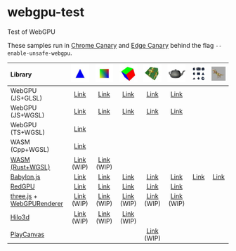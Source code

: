 # webgpu-test
Test of WebGPU

These samples run in [Chrome Canary](http://chrome.com/canary) and [Edge Canary](https://www.microsoftedgeinsider.com/en-us/download) behind the flag `--enable-unsafe-webgpu`.

|Library                                                                                                                                                         |![](assets/screenshot/triangle.jpg)                                                  |![](assets/screenshot/square.jpg)                                                   |![](assets/screenshot/cube.jpg)                                                      |![](assets/screenshot/texture.jpg)                                                      |![](assets/screenshot/teapot.jpg)                                                       |![](assets/screenshot/primitive.jpg)                                                |![](assets/screenshot/complex.jpg)                                                  |
|:---------------------------------------------------------------------------------------------------------------------------------------------------------------|:-----------------------------------------------------------------------------------:|:----------------------------------------------------------------------------------:|:-----------------------------------------------------------------------------------:|:--------------------------------------------------------------------------------------:|:---------------------------------------------------------------------------------------:|:----------------------------------------------------------------------------------:|:----------------------------------------------------------------------------------:|
|WebGPU (JS+GLSL)                                                                                                                                                |[Link](https://cx20.github.io/webgpu-test/examples/webgpu_glsl/triangle/index.html)  |[Link](https://cx20.github.io/webgpu-test/examples/webgpu_glsl/square/index.html)   |[Link](https://cx20.github.io/webgpu-test/examples/webgpu_glsl/cube/index.html)      |[Link](https://cx20.github.io/webgpu-test/examples/webgpu_glsl/texture/index.html)      |[Link](https://cx20.github.io/webgpu-test/examples/webgpu_glsl/teapot/index.html)        |                                                                                    |                                                                                    |
|WebGPU (JS+WGSL)                                                                                                                                                |[Link](https://cx20.github.io/webgpu-test/examples/webgpu_wgsl/triangle/index.html)  |[Link](https://cx20.github.io/webgpu-test/examples/webgpu_wgsl/square/index.html)   |[Link](https://cx20.github.io/webgpu-test/examples/webgpu_wgsl/cube/index.html)      |[Link](https://cx20.github.io/webgpu-test/examples/webgpu_wgsl/texture/index.html)      |[Link](https://cx20.github.io/webgpu-test/examples/webgpu_wgsl/teapot/index.html)        |                                                                                    |                                                                                    |
|WebGPU (TS+WGSL)                                                                                                                                                |[Link](https://cx20.github.io/webgpu-test/examples/typescript/triangle/index.html)   |                                                                                    |                                                                                     |                                                                                        |                                                                                         |                                                                                    |                                                                                    |
|WASM (Cpp+WGSL)                                                                                                                                                 |[Link](https://cx20.github.io/webgpu-test/examples/wasm_cpp/triangle/index.html)     |                                                                                    |                                                                                     |                                                                                        |                                                                                         |                                                                                    |                                                                                    |
|[WASM (Rust+WGSL)](https://github.com/gfx-rs/wgpu/tree/master/wgpu)                                                                                             |[Link](https://cx20.github.io/webgpu-test/examples/rust/triangle/index.html) (WIP)   |[Link](https://cx20.github.io/webgpu-test/examples/rust/square/index.html) (WIP)    |                                                                                     |                                                                                        |                                                                                         |                                                                                    |                                                                                    |
|[Babylon.js](https://doc.babylonjs.com/setup/support/webGPU)                                                                                                    |[Link](https://cx20.github.io/webgpu-test/examples/babylonjs/triangle/index.html)    |[Link](https://cx20.github.io/webgpu-test/examples/babylonjs/square/index.html)     |[Link](https://cx20.github.io/webgpu-test/examples/babylonjs/cube/index.html)        |[Link](https://cx20.github.io/webgpu-test/examples/babylonjs/texture/index.html)        |[Link](https://cx20.github.io/webgpu-test/examples/babylonjs/teapot/index.html)          |[Link](https://cx20.github.io/webgpu-test/examples/babylonjs/primitive/index.html)  |[Link](https://cx20.github.io/webgpu-test/examples/babylonjs/complex/index.html)    |
|[RedGPU](https://github.com/redcamel/RedGPU)                                                                                                                    |[Link](https://cx20.github.io/webgpu-test/examples/redgpu/triangle/index.html)       |[Link](https://cx20.github.io/webgpu-test/examples/redgpu/square/index.html)        |[Link](https://cx20.github.io/webgpu-test/examples/redgpu/cube/index.html)           |[Link](https://cx20.github.io/webgpu-test/examples/redgpu/texture/index.html)           |[Link](https://cx20.github.io/webgpu-test/examples/redgpu/teapot/index.html)             |                                                                                    |                                                                                    |
|[three.js](https://github.com/mrdoob/three.js/) + [WebGPURenderer](https://github.com/mrdoob/three.js/blob/dev/examples/jsm/renderers/webgpu/WebGPURenderer.js) |[Link](https://cx20.github.io/webgpu-test/examples/threejs/triangle/index.html) (WIP)|[Link](https://cx20.github.io/webgpu-test/examples/threejs/square/index.html) (WIP) |[Link](https://cx20.github.io/webgpu-test/examples/threejs/cube/index.html) (WIP)    |[Link](https://cx20.github.io/webgpu-test/examples/threejs/texture/index.html) (WIP)    |[Link](https://cx20.github.io/webgpu-test/examples/threejs/teapot/index.html) (WIP)      |                                                                                    |                                                                                    |
|[Hilo3d](https://github.com/06wj/WebGPU-Playground)                                                                                                             |[Link](https://cx20.github.io/webgpu-test/examples/hilo3d/triangle/index.html) (WIP) |[Link](https://cx20.github.io/webgpu-test/examples/hilo3d/square/index.html) (WIP)  |[Link](https://cx20.github.io/webgpu-test/examples/hilo3d/cube/index.html) (WIP)     |                                                                                        |                                                                                         |                                                                                    |                                                                                    |
|[PlayCanvas](https://github.com/playcanvas/engine/tree/main/examples/webgpu-temp)                                                                               |                                                                                     |                                                                                    |                                                                                     |[Link](https://cx20.github.io/webgpu-test/examples/playcanvas/texture/index.html) (WIP) |                                                                                         |                                                                                    |                                                                                    |
